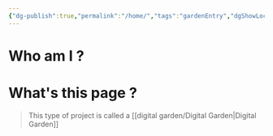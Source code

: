 ```yaml
---
{"dg-publish":true,"permalink":"/home/","tags":"gardenEntry","dgShowLocalGraph":true,"dgEnableSearch":true}
---
```



# Who am I ?

# What's this page ?

> This type of project is called a [[digital garden/Digital Garden\|Digital Garden]]

